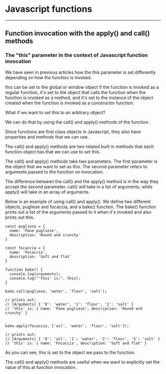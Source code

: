 # Javascript functions










---


## Function invocation with the apply() and call() methods
### The "this" parameter in the context of Javascript function invocation

We have seen in previous articles how the this parameter is set differently
depending on how the function is invoked.

this can be set to the global or window object if the function is invoked as a
regular function, it's set to the object that calls the function when the
function is invoked as a method, and it's set to the instance of the object
created when the function is invoked as a constructor function.

What if we want to set this to an arbitrary object?

We can do that by using the call() and apply() methods of the function.

Since functions are first class objects in Javascript, they also have properties
and methods that we can use.

The call() and apply() methods are two related built in methods that each
function object has that we can use to set this.

The call() and apply() methods take two parameters.
The first parameter is the object that we want to set as this.
The second parameter refers to arguments passed to the function on invocation.

The difference between the call() and the apply() method is in the way they
accept the second parameter. 
call() will take in a list of arguments, while apply() will take in an array of
arguments.

Below is an example of using call() and apply(). 
We define two different objects, pugliese and focaccia, and a bake() function.
The bake() function prints out a list of the arguments passed to it when it's
invoked and also prints out this.

```
const pugliese = {
  name: 'Pane pugliese',
  description: 'Round and crunchy'
}

const focaccia = {
  name: 'Focaccia',
  description: 'Soft and flat'
}

function bake() {
  console.log(arguments);
  console.log("'this' is:", this);
}

bake.call(pugliese, 'water', 'flour', 'salt');

// prints out:
// [Arguments] { '0': 'water', '1': 'flour', '2': 'salt' }
// 'this' is: { name: 'Pane pugliese', description: 'Round and crunchy' }


bake.apply(focaccia, ['oil', 'water', 'flour', 'salt']);

// prints out:
// [Arguments] { '0': 'oil', '1': 'water', '2': 'flour', '3': 'salt' }
// 'this' is: { name: 'Focaccia', description: 'Soft and flat' }

```

As you can see, this is set to the object we pass to the function.


The call() and apply() methods are useful when we want to explicitly set the
value of this at function invocation.

